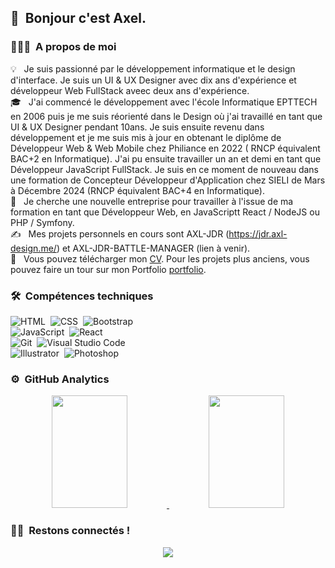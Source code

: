 ## 👋 &nbsp;Bonjour c'est Axel.

### 👨🏻‍💻 &nbsp;A propos de moi

💡 &nbsp; Je suis passionné par le développement informatique et le design d'interface. Je suis un UI & UX Designer avec dix ans d'expérience et développeur Web FullStack aveec deux ans d'expérience.\
🎓 &nbsp; J'ai commencé le développement avec l'école Informatique EPTTECH en 2006 puis je me suis réorienté dans le Design où j'ai travaillé en tant que UI & UX Designer pendant 10ans. Je suis ensuite revenu dans développement et je me suis mis à jour en obtenant le diplôme de Développeur Web & Web Mobile chez Philiance en 2022 ( RNCP équivalent BAC+2 en Informatique). J'ai pu ensuite travailler un an et demi en tant que Développeur JavaScript FullStack. Je suis en ce moment de nouveau dans une formation de Concepteur Développeur d'Application chez SIELI de Mars à Décembre 2024 (RNCP équivalent BAC+4 en Informatique).\
🌱 &nbsp; Je cherche une nouvelle entreprise pour travailler à l'issue de ma formation en tant que Développeur Web, en JavaScriptt React / NodeJS ou PHP / Symfony.\
✍️ &nbsp; Mes projets personnels en cours sont AXL-JDR (https://jdr.axl-design.me/) et AXL-JDR-BATTLE-MANAGER (lien à venir). \
📄 &nbsp; Vous pouvez télécharger mon [CV](https://axl-design.me/cv_oncu_axel_avr_2022.pdf). Pour les projets plus anciens, vous pouvez faire un tour sur mon Portfolio [portfolio](https://axelein.wixsite.com/portfolio).

### 🛠 &nbsp;Compétences techniques

![HTML](https://img.shields.io/badge/-HTML-05122A?style=flat&logo=HTML5)&nbsp;
![CSS](https://img.shields.io/badge/-CSS-05122A?style=flat&logo=CSS3&logoColor=1572B6)&nbsp;
![Bootstrap](https://img.shields.io/badge/-Bootstrap-05122A?style=flat&logo=bootstrap&logoColor=563D7C)&nbsp;\
![JavaScript](https://img.shields.io/badge/-JavaScript-05122A?style=flat&logo=javascript)&nbsp;
![React](https://img.shields.io/badge/-React-05122A?style=flat&logo=react)&nbsp;\
![Git](https://img.shields.io/badge/-Git-05122A?style=flat&logo=git)&nbsp;
![Visual Studio Code](https://img.shields.io/badge/-Visual%20Studio%20Code-05122A?style=flat&logo=visual-studio-code&logoColor=007ACC)&nbsp;\
![Illustrator](https://img.shields.io/badge/-Illustrator-05122A?style=flat&logo=adobe-illustrator)&nbsp;
![Photoshop](https://img.shields.io/badge/-Photoshop-05122A?style=flat&logo=adobe-photoshop)&nbsp;

### ⚙️ &nbsp;GitHub Analytics

<p align="center">
<a href="https://github.com/Axel-EIN">
  <img height="180em" width="49%" src="https://github-readme-stats-eight-theta.vercel.app/api?username=Axel-EIN&show_icons=true&theme=algolia&include_all_commits=true&count_private=true"/>
  <img height="180em" width="49%" src="https://github-readme-stats-eight-theta.vercel.app/api/top-langs/?username=Axel-EIN&layout=compact&langs_count=8&theme=algolia"/>
</a>
</p>

### 🤝🏻 &nbsp;Restons connectés !

<p align="center">
<a href="[https://www.linkedin.com/in/axel-turan](www.linkedin.com/in/axel-turan)"><img src="https://img.shields.io/badge/-Axel%20Turan-0077B5?style=flat&logo=Linkedin&logoColor=white"/></a>
</p>
